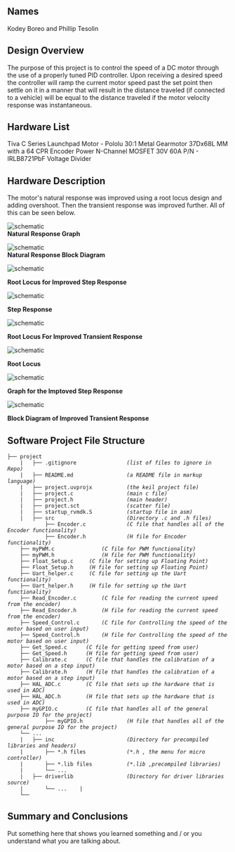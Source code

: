 ## Names 
Kodey Boreo and Phillip Tesolin 
   
## Design Overview
The purpose of this project is to control the speed of a DC motor
through the use of a properly tuned PID controller. Upon receiving a
desired speed the controller will ramp the current motor speed past
the set point then settle on it in a manner that will result in the distance
traveled (if connected to a vehicle) will be equal to the distance
traveled if the motor velocity response was instantaneous.
    
## Hardware List
Tiva C Series Launchpad
Motor - Pololu 30:1 Metal Gearmotor 37Dx68L MM with a 64 CPR Encoder
Power N-Channel MOSFET 30V 60A P/N - IRLB8721PbF
Voltage Divider 

## Hardware Description
The motor's natural response was improved using a root locus design and adding overshoot. Then the transient response was improved further.  All of this can be seen below.

![schematic](https://github.com/Kboreo/ESAL_Final_Project/blob/master/images/natural_response_graph.JPG)     
**Natural Response Graph**

![schematic](https://github.com/Kboreo/ESAL_Final_Project/blob/master/images/natural_response.JPG)     
**Natural Response Block Diagram**


![schematic](https://github.com/Kboreo/ESAL_Final_Project/blob/master/images/root_locus.JPG)

**Root Locus for Improved Step Response**

![schematic](https://github.com/Kboreo/ESAL_Final_Project/blob/master/images/overshoot_step_response.JPG)

**Step Response**      

![schematic](https://github.com/Kboreo/ESAL_Final_Project/blob/master/images/root_locus_for_improved_transient_response.JPG)

**Root Locus For Improved Transient Response**

![schematic](https://github.com/Kboreo/ESAL_Final_Project/blob/master/images/root_locus_for_improved_transient_response2.JPG)

**Root Locus**

![schematic](https://github.com/Kboreo/ESAL_Final_Project/blob/master/images/improved_step_response_graph.JPG)

**Graph for the Imptoved Step Response**

![schematic](https://github.com/Kboreo/ESAL_Final_Project/blob/master/images/improved_block_diagram.JPG)

**Block Diagram of Improved Transient Response**


## Software Project File Structure


<pre><code>├── project
    |   ├── .gitignore                <em>(list of files to ignore in Repo)</em>
    |   ├── README.md                 <em>(a README file in markup language)</em>
    |   ├── project.uvprojx           <em>(the keil project file)</em>
    |   ├── project.c                 <em>(main c file)</em>
    |   ├── project.h                 <em>(main header)</em>
    |   ├── project.sct               <em>(scatter file)</em>
    |   ├── startup_rvmdk.S           <em>(startup file in asm)</em>
    |   ├── src                       <em>(Directory .c and .h files)</em>
            ├── Encoder.c             <em>(C file that handles all of the Encoder functionality)</em>
            ├── Encoder.h             <em>(H file for Encoder functionality)</em>
	├── myPWM.c  	          <em>(C file for PWM functionality)</em>
	├── myPWM.h  	          <em>(H file for PWM functionality)</em>
	├── Float_Setup.c  	  <em>(C file for setting up Floating Point)</em>
	├── Float_Setup.h  	  <em>(H file for setting up Floating Point)</em>
	├── Uart_helper.c  	  <em>(C file for setting up the Uart functionality)</em>
	├── Uart_helper.h  	  <em>(H file for setting up the Uart functionality)</em>
	├── Read_Encoder.c  	  <em>(C file for reading the current speed from the encoder)</em>
	├── Read_Encoder.h  	  <em>(H file for reading the current speed from the encoder)</em>
	├── Speed_Control.c  	  <em>(C file for Controlling the speed of the motor based on user input)</em>
	├── Speed_Control.h  	  <em>(H file for Controlling the speed of the motor based on user input)</em>
	├── Get_Speed.c  	 <em>(C file for getting speed from user)</em>
	├── Get_Speed.h  	 <em>(H file for getting speed from user)</em>
	├── Calibrate.c  	 <em>(C file that handles the calibration of a motor based on a step input)</em>
	├── Calibrate.h  	 <em>(H file that handles the calibration of a motor based on a step input)</em>
	├── HAL_ADC.c  	  	 <em>(C file that sets up the hardware that is used in ADC)</em>
	├── HAL_ADC.h  	  	 <em>(H file that sets up the hardware that is used in ADC)</em>
	├── myGPIO.c  	  	 <em>(C file that handles all of the general purpose IO for the project)</em>
            ├── myGPIO.h  	  	  	  <em>(H file that handles all of the general purpose IO for the project)</em>
	└── ...  			
    |   ├── inc                       <em>(Directory for precompiled libraries and headers)</em>
    |       ├── *.h files             <em>(*.h , the menu for micro controller)</em>
    |       ├── *.lib files           <em>(*.lib ,precompiled libraries)</em>
    |       └── ...  
    |   ├── driverlib                 <em>(Directory for driver libraries source)</em>
	|       └── ...    |       
    └── </code></pre>

## Summary and Conclusions
Put something here that shows you learned something and / or you understand what you are talking about.  
